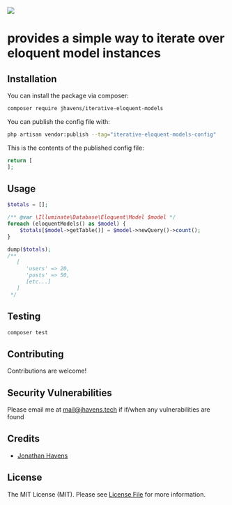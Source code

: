 
[<img src="https://github-ads.s3.eu-central-1.amazonaws.com/support-ukraine.svg?t=1" />](https://supportukrainenow.org)

# provides a simple way to iterate over eloquent model instances

## Installation

You can install the package via composer:

```bash
composer require jhavens/iterative-eloquent-models
```

You can publish the config file with:

```bash
php artisan vendor:publish --tag="iterative-eloquent-models-config"
```

This is the contents of the published config file:

```php
return [
];
```

## Usage

```php
$totals = [];

/** @var \Illuminate\Database\Eloquent\Model $model */
foreach (eloquentModels() as $model) {
    $totals[$model->getTable()] = $model->newQuery()->count();
}

dump($totals);
/**
   [
      'users' => 20,
      'posts' => 50,
      [etc...]
   ]
 */
```

## Testing

```bash
composer test
```

## Contributing

Contributions are welcome!

## Security Vulnerabilities

Please email me at mail@jhavens.tech if if/when any vulnerabilities are found

## Credits

- [Jonathan Havens](https://github.com/jhavens)

## License

The MIT License (MIT). Please see [License File](LICENSE.md) for more information.
